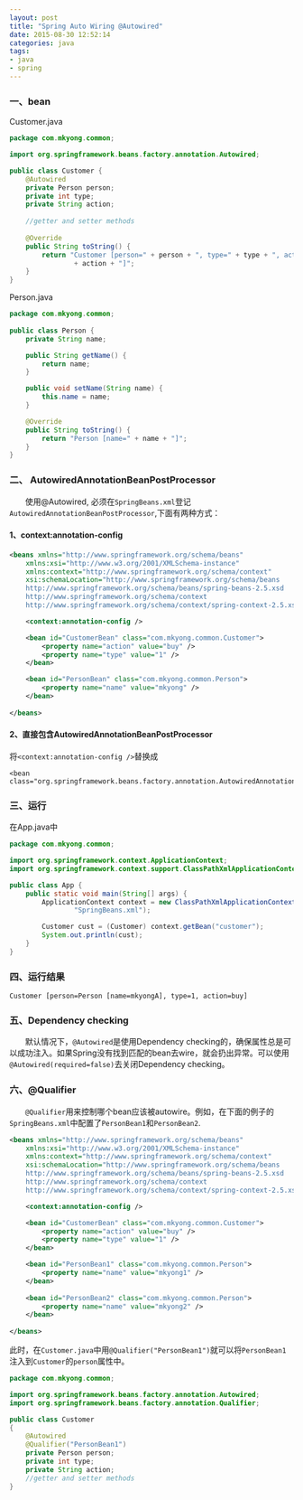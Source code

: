 ```yaml
---
layout: post
title: "Spring Auto Wiring @Autowired"
date: 2015-08-30 12:52:14
categories: java
tags: 
- java
- spring
---
```

### 一、bean
Customer.java
```java
package com.mkyong.common;

import org.springframework.beans.factory.annotation.Autowired;

public class Customer {
    @Autowired
    private Person person;
    private int type;
    private String action;
    
    //getter and setter methods
    
    @Override
    public String toString() {
        return "Customer [person=" + person + ", type=" + type + ", action="
                + action + "]";
    }
}
```

Person.java
```java
package com.mkyong.common;
    
public class Person {
    private String name;

    public String getName() {
        return name;
    }

    public void setName(String name) {
        this.name = name;
    }

    @Override
    public String toString() {
        return "Person [name=" + name + "]";
    }
}
```

### 二、 AutowiredAnnotationBeanPostProcessor
　　使用@Autowired, 必须在`SpringBeans.xml`登记 `AutowiredAnnotationBeanPostProcessor`,下面有两种方式：

#### 1、context:annotation-config
```xml
<beans xmlns="http://www.springframework.org/schema/beans"
    xmlns:xsi="http://www.w3.org/2001/XMLSchema-instance"
    xmlns:context="http://www.springframework.org/schema/context"
    xsi:schemaLocation="http://www.springframework.org/schema/beans
    http://www.springframework.org/schema/beans/spring-beans-2.5.xsd
    http://www.springframework.org/schema/context
    http://www.springframework.org/schema/context/spring-context-2.5.xsd">

    <context:annotation-config />

    <bean id="CustomerBean" class="com.mkyong.common.Customer">
        <property name="action" value="buy" />
        <property name="type" value="1" />
    </bean>

    <bean id="PersonBean" class="com.mkyong.common.Person">
        <property name="name" value="mkyong" />
    </bean>
    
</beans>
```

#### 2、直接包含AutowiredAnnotationBeanPostProcessor
将`<context:annotation-config />`替换成
```
<bean class="org.springframework.beans.factory.annotation.AutowiredAnnotationBeanPostProcessor"/>
```

### 三、运行
在App.java中
```java
package com.mkyong.common;

import org.springframework.context.ApplicationContext;
import org.springframework.context.support.ClassPathXmlApplicationContext;

public class App {
    public static void main(String[] args) {
        ApplicationContext context = new ClassPathXmlApplicationContext(
                "SpringBeans.xml");

        Customer cust = (Customer) context.getBean("customer");
        System.out.println(cust);
    }
}
```

### 四、运行结果
```Customer [person=Person [name=mkyongA], type=1, action=buy]```

### 五、Dependency checking
　　默认情况下，`@Autowired`是使用Dependency checking的，确保属性总是可以成功注入。如果Spring没有找到匹配的bean去wire，就会扔出异常。可以使用`@Autowired(required=false)`去关闭Dependency checking。

### 六、@Qualifier
　　`@Qualifier`用来控制哪个bean应该被autowire。例如，在下面的例子的`SpringBeans.xml`中配置了`PersonBean1`和`PersonBean2`.
```xml
<beans xmlns="http://www.springframework.org/schema/beans"
    xmlns:xsi="http://www.w3.org/2001/XMLSchema-instance"
    xmlns:context="http://www.springframework.org/schema/context"
    xsi:schemaLocation="http://www.springframework.org/schema/beans
    http://www.springframework.org/schema/beans/spring-beans-2.5.xsd
    http://www.springframework.org/schema/context
    http://www.springframework.org/schema/context/spring-context-2.5.xsd">

    <context:annotation-config />

    <bean id="CustomerBean" class="com.mkyong.common.Customer">
        <property name="action" value="buy" />
        <property name="type" value="1" />
    </bean>

    <bean id="PersonBean1" class="com.mkyong.common.Person">
        <property name="name" value="mkyong1" />
    </bean>
    
    <bean id="PersonBean2" class="com.mkyong.common.Person">
        <property name="name" value="mkyong2" />
    </bean>
    
</beans>
```

此时，在`Customer.java`中用`@Qualifier("PersonBean1")`就可以将`PersonBean1`注入到`Customer`的`person`属性中。
```java
package com.mkyong.common;

import org.springframework.beans.factory.annotation.Autowired;
import org.springframework.beans.factory.annotation.Qualifier;

public class Customer 
{
    @Autowired
    @Qualifier("PersonBean1")
    private Person person;
    private int type;
    private String action;
    //getter and setter methods
}
```

